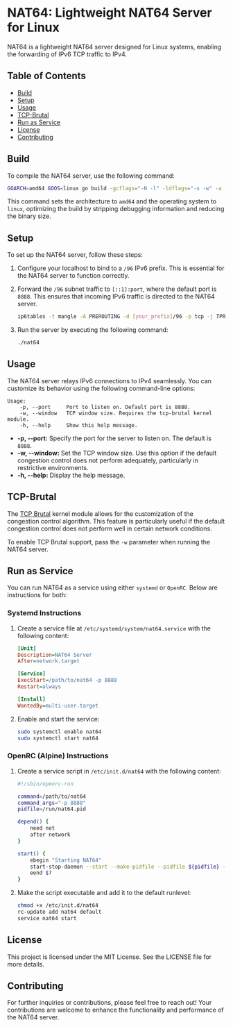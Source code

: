 # NAT64: Lightweight NAT64 Server for Linux

NAT64 is a lightweight NAT64 server designed for Linux systems, enabling the forwarding of IPv6 TCP traffic to IPv4.

## **Table of Contents**

- [Build](#build)
- [Setup](#setup)
- [Usage](#usage)
- [TCP-Brutal](#tcp-brutal)
- [Run as Service](#run-as-service)
- [License](#license)
- [Contributing](#contributing)

## **Build**

To compile the NAT64 server, use the following command:

```bash
GOARCH=amd64 GOOS=linux go build -gcflags="-N -l" -ldflags="-s -w" -a
```

This command sets the architecture to `amd64` and the operating system to `linux`, optimizing the build by stripping debugging information and reducing the binary size.

## **Setup**

To set up the NAT64 server, follow these steps:

1. Configure your localhost to bind to a `/96` IPv6 prefix. This is essential for the NAT64 server to function correctly.
2. Forward the `/96` subnet traffic to `[::1]:port`, where the default port is `8888`. This ensures that incoming IPv6 traffic is directed to the NAT64 server.

   ```bash
   ip6tables -t mangle -A PREROUTING -d [your_prefix]/96 -p tcp -j TPROXY --on-port=8888 --on-ip=::1
   ```

3. Run the server by executing the following command:

   ```bash
   ./nat64
   ```

## **Usage**

The NAT64 server relays IPv6 connections to IPv4 seamlessly. You can customize its behavior using the following command-line options:

```
Usage:
    -p, --port     Port to listen on. Default port is 8888.
    -w, --window   TCP window size. Requires the tcp-brutal kernel module.
    -h, --help     Show this help message.
```

- **-p, --port:** Specify the port for the server to listen on. The default is `8888`.
- **-w, --window:** Set the TCP window size. Use this option if the default congestion control does not perform adequately, particularly in restrictive environments.
- **-h, --help:** Display the help message.

## **TCP-Brutal**

The [TCP Brutal](https://github.com/apernet/tcp-brutal) kernel module allows for the customization of the congestion control algorithm. This feature is particularly useful if the default congestion control does not perform well in certain network conditions.

To enable TCP Brutal support, pass the `-w` parameter when running the NAT64 server.

## **Run as Service**

You can run NAT64 as a service using either `systemd` or `OpenRC`. Below are instructions for both:

### **Systemd Instructions**

1. Create a service file at `/etc/systemd/system/nat64.service` with the following content:

   ```ini
   [Unit]
   Description=NAT64 Server
   After=network.target

   [Service]
   ExecStart=/path/to/nat64 -p 8888
   Restart=always

   [Install]
   WantedBy=multi-user.target
   ```

2. Enable and start the service:

   ```bash
   sudo systemctl enable nat64
   sudo systemctl start nat64
   ```

### **OpenRC (Alpine) Instructions**

1. Create a service script in `/etc/init.d/nat64` with the following content:

   ```bash
   #!/sbin/openrc-run

   command=/path/to/nat64
   command_args="-p 8888"
   pidfile=/run/nat64.pid

   depend() {
       need net
       after network
   }

   start() {
       ebegin "Starting NAT64"
       start-stop-daemon --start --make-pidfile --pidfile ${pidfile} --background --exec ${command} -- ${command_args}
       eend $?
   }
   ```

2. Make the script executable and add it to the default runlevel:

   ```bash
   chmod +x /etc/init.d/nat64
   rc-update add nat64 default
   service nat64 start
   ```

## **License**

This project is licensed under the MIT License. See the LICENSE file for more details.

## **Contributing**

For further inquiries or contributions, please feel free to reach out! Your contributions are welcome to enhance the functionality and performance of the NAT64 server.
